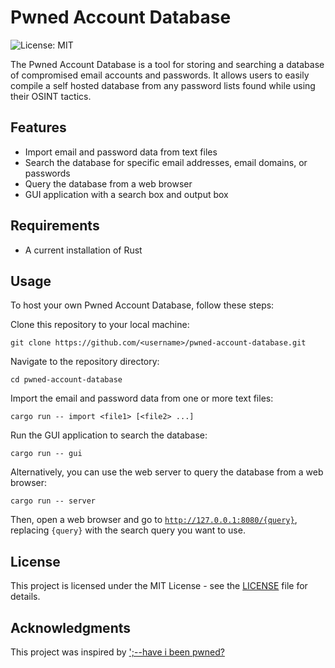 # Pwned Account Database

![License: MIT](https://img.shields.io/badge/License-MIT-blue.svg)

The Pwned Account Database is a tool for storing and searching a database of compromised email accounts and passwords. It allows users to easily compile a self hosted database from any password lists found while using their OSINT tactics.

## Features

* Import email and password data from text files
* Search the database for specific email addresses, email domains, or passwords
* Query the database from a web browser
* GUI application with a search box and output box

## Requirements

* A current installation of Rust

## Usage

To host your own Pwned Account Database, follow these steps:

Clone this repository to your local machine:

    git clone https://github.com/<username>/pwned-account-database.git

Navigate to the repository directory:

    cd pwned-account-database

Import the email and password data from one or more text files:

    cargo run -- import <file1> [<file2> ...]

Run the GUI application to search the database:

    cargo run -- gui

Alternatively, you can use the web server to query the database from a web browser:

    cargo run -- server

Then, open a web browser and go to [`http://127.0.0.1:8080/{query}`](http://127.0.0.1:8080/{query}), replacing `{query}` with the search query you want to use.

## License

This project is licensed under the MIT License - see the [LICENSE](https://github.com/Rift7/PwnedAccountDatabase/blob/main/LICENSE) file for details.

## Acknowledgments

This project was inspired by [';--have i been pwned?](https://haveibeenpwned.com/)
